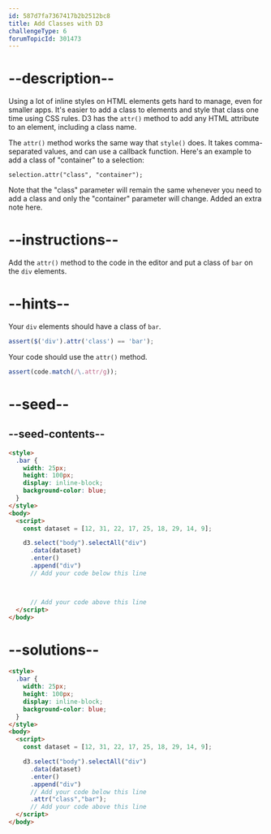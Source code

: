```yaml
---
id: 587d7fa7367417b2b2512bc8
title: Add Classes with D3
challengeType: 6
forumTopicId: 301473
---
```


# --description--

Using a lot of inline styles on HTML elements gets hard to manage, even for smaller apps. It's easier to add a class to elements and style that class one time using CSS rules. D3 has the `attr()` method to add any HTML attribute to an element, including a class name.

The `attr()` method works the same way that `style()` does. It takes comma-separated values, and can use a callback function. Here's an example to add a class of "container" to a selection:

`selection.attr("class", "container");`

Note that the "class" parameter will remain the same whenever you need to add a class and only the "container" parameter will change.  Added an extra note here.

# --instructions--

Add the `attr()` method to the code in the editor and put a class of `bar` on the `div` elements.

# --hints--

Your `div` elements should have a class of `bar`.

```js
assert($('div').attr('class') == 'bar');
```

Your code should use the `attr()` method.

```js
assert(code.match(/\.attr/g));
```

# --seed--

## --seed-contents--

```html
<style>
  .bar {
    width: 25px;
    height: 100px;
    display: inline-block;
    background-color: blue;
  }
</style>
<body>
  <script>
    const dataset = [12, 31, 22, 17, 25, 18, 29, 14, 9];

    d3.select("body").selectAll("div")
      .data(dataset)
      .enter()
      .append("div")
      // Add your code below this line



      // Add your code above this line
  </script>
</body>
```

# --solutions--

```html
<style>
  .bar {
    width: 25px;
    height: 100px;
    display: inline-block;
    background-color: blue;
  }
</style>
<body>
  <script>
    const dataset = [12, 31, 22, 17, 25, 18, 29, 14, 9];

    d3.select("body").selectAll("div")
      .data(dataset)
      .enter()
      .append("div")
      // Add your code below this line
      .attr("class","bar");
      // Add your code above this line
  </script>
</body>
```
